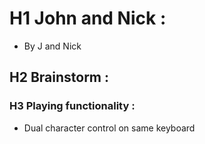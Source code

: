 # H1 John and Nick : 
- By J and Nick

## H2 Brainstorm : 

### H3 Playing functionality :
- Dual character control on same keyboard
